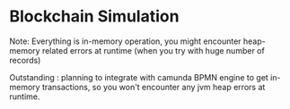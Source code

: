 # Blockchain Simulation
Note: Everything is in-memory operation, you might encounter heap-memory related errors at runtime (when you try with huge number of records)

Outstanding :
planning to integrate with camunda BPMN engine to get in-memory transactions, so you won't encounter any jvm heap errors at runtime.
